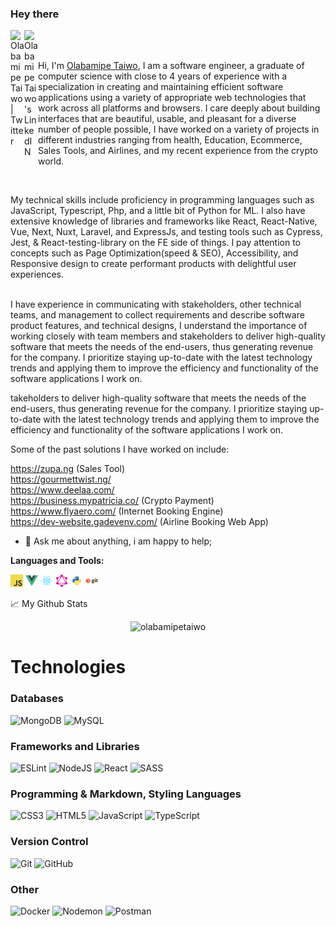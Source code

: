 ### Hey there 
<a href="https://twitter.com/ola6lcvk">
  <img align="left" alt="Olabamipe Taiwo | Twitter" width="22px" src="https://raw.githubusercontent.com/peterthehan/peterthehan/master/assets/twitter.svg" />
</a>
<a href="https://www.linkedin.com/in/olabamipe-taiwo-8753b9130/">
  <img align="left" alt="Olabamipe Taiwo 's LinkedIN" width="22px" src="https://raw.githubusercontent.com/peterthehan/peterthehan/master/assets/linkedin.svg" />
</a>

<br />
<br />

Hi, I'm [Olabamipe Taiwo](https://www.linkedin.com/in/olabamipe-taiwo-8753b9130/), I am a software engineer, a graduate of computer science with close to 4 years of experience with a specialization in creating and maintaining efficient software applications using a variety of appropriate web technologies that work across all platforms and browsers. I care deeply about building interfaces that are beautiful, usable, and pleasant for a diverse number of people possible, I have worked on a variety of projects in different industries ranging from health, Education, Ecommerce, Sales Tools, and Airlines, and my recent experience from the crypto world.

<br />

My technical skills include proficiency in programming languages such as JavaScript, Typescript, Php, and a little bit of Python for ML. I also have extensive knowledge of libraries and frameworks like React, React-Native, Vue, Next, Nuxt, Laravel, and ExpressJs, and testing tools such as Cypress, Jest, & React-testing-library on the FE side of things. I pay attention to concepts such as Page
 Optimization(speed & SEO), Accessibility, and Responsive design to create performant products with delightful user experiences.
 
<br />
I have experience in communicating with stakeholders, other technical teams, and management to collect requirements and describe software product features, and technical designs, I understand the importance of working closely with team members and stakeholders to deliver high-quality software that meets the needs of the end-users, thus generating revenue for the company. I prioritize staying up-to-date with the latest technology trends and applying them to improve the efficiency and functionality of the software applications I work on.

takeholders to deliver high-quality software that meets the needs of the end-users, thus generating revenue for the company. I prioritize staying up-to-date with the latest technology trends and applying them to improve the efficiency and functionality of the software applications I work on.

Some of the past solutions I have worked on include:

https://zupa.ng (Sales Tool) <br />
https://gourmettwist.ng/ <br />
https://www.deelaa.com/ <br />
https://business.mypatricia.co/ (Crypto Payment) <br />
https://www.flyaero.com/ (Internet Booking Engine) <br />
https://dev-website.gadevenv.com/ (Airline Booking Web App) <br />


- 💬 Ask me about anything, i am happy to help;

**Languages and Tools:**  

<code><img height="20" src="https://raw.githubusercontent.com/github/explore/80688e429a7d4ef2fca1e82350fe8e3517d3494d/topics/javascript/javascript.png"></code>
<code><img height="20" src="https://raw.githubusercontent.com/github/explore/80688e429a7d4ef2fca1e82350fe8e3517d3494d/topics/vue/vue.png"></code>
<code><img height="20" src="https://raw.githubusercontent.com/github/explore/80688e429a7d4ef2fca1e82350fe8e3517d3494d/topics/react/react.png"></code>
<code><img height="20" src="https://raw.githubusercontent.com/github/explore/5c058a388828bb5fde0bcafd4bc867b5bb3f26f3/topics/graphql/graphql.png"></code>
<code><img height="20" src="https://raw.githubusercontent.com/github/explore/80688e429a7d4ef2fca1e82350fe8e3517d3494d/topics/python/python.png"></code>
<code><img height="20" src="https://raw.githubusercontent.com/github/explore/80688e429a7d4ef2fca1e82350fe8e3517d3494d/topics/git/git.png"></code>


📈 My Github Stats

<p align="center"> <img src="https://github-readme-stats.vercel.app/api?username=olabamipetaiwo&show_icons=true&theme=gotham" alt="olabamipetaiwo" />
  
 

# Technologies

### Databases
![MongoDB](https://img.shields.io/badge/MongoDB-%234ea94b.svg?style=for-the-badge&logo=mongodb&logoColor=white)
![MySQL](https://img.shields.io/badge/mysql-%2300f.svg?style=for-the-badge&logo=mysql&logoColor=white)


### Frameworks and Libraries
![ESLint](https://img.shields.io/badge/ESLint-4B3263?style=for-the-badge&logo=eslint&logoColor=white)
![NodeJS](https://img.shields.io/badge/node.js-6DA55F?style=for-the-badge&logo=node.js&logoColor=white)
![React](https://img.shields.io/badge/react-%2320232a.svg?style=for-the-badge&logo=react&logoColor=%2361DAFB)
![SASS](https://img.shields.io/badge/SASS-hotpink.svg?style=for-the-badge&logo=SASS&logoColor=white)

	
### Programming & Markdown, Styling Languages
![CSS3](https://img.shields.io/badge/css3-%231572B6.svg?style=for-the-badge&logo=css3&logoColor=white)
![HTML5](https://img.shields.io/badge/html5-%23E34F26.svg?style=for-the-badge&logo=html5&logoColor=white)
![JavaScript](https://img.shields.io/badge/javascript-%23323330.svg?style=for-the-badge&logo=javascript&logoColor=%23F7DF1E)
![TypeScript](https://img.shields.io/badge/typescript-%23007ACC.svg?style=for-the-badge&logo=typescript&logoColor=white)

### Version Control
![Git](https://img.shields.io/badge/Git-F05032?style=for-the-badge&logo=git&logoColor=white)
![GitHub](https://img.shields.io/badge/GitHub-181717?style=for-the-badge&logo=github&logoColor=white)

### Other
![Docker](https://img.shields.io/badge/docker-%230db7ed.svg?style=for-the-badge&logo=docker&logoColor=white)
![Nodemon](https://img.shields.io/badge/Nodemon-76D04B?style=for-the-badge&logo=nodemon&logoColor=white)
![Postman](https://img.shields.io/badge/Postman-FF6C37?style=for-the-badge&logo=postman&logoColor=white)





